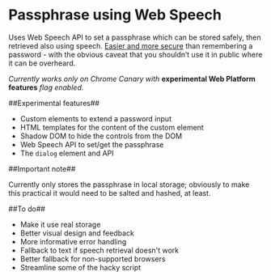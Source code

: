 Passphrase using Web Speech
==========

Uses Web Speech API to set a passphrase which can be stored safely, then retrieved also using speech. [Easier and more secure](http://xkcd.com/936/) than remembering a password - with the obvious caveat that you shouldn’t use it in public where it can be overheard.

_Currently works only on Chrome Canary with_ **experimental Web Platform features** _flag enabled._

##Experimental features##

* Custom elements to extend a password input
* HTML templates for the content of the custom element
* Shadow DOM to hide the controls from the DOM
* Web Speech API to set/get the passphrase
* The `dialog` element and API

##Important note##

Currently only stores the passphrase in local storage; obviously to make this practical it would need to be salted and hashed, at least.

##To do##

* Make it use real storage
* Better visual design and feedback
* More informative error handling
* Fallback to text if speech retrieval doesn't work
* Better fallback for non-supported browsers
* Streamline some of the hacky script
